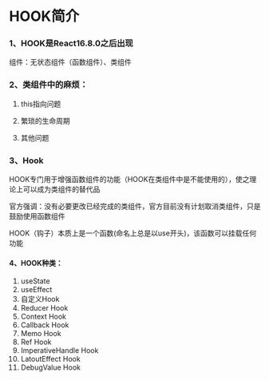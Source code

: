 # HOOK简介

### 1、HOOK是React16.8.0之后出现

组件：无状态组件（函数组件）、类组件

### 2、类组件中的麻烦：

1. this指向问题

2. 繁琐的生命周期

3. 其他问题

### 3、Hook

HOOK专门用于增强函数组件的功能（HOOK在类组件中是不能使用的），使之理论上可以成为类组件的替代品

官方强调：没有必要更改已经完成的类组件，官方目前没有计划取消类组件，只是鼓励使用函数组件

HOOK（钩子）本质上是一个函数(命名上总是以use开头)，该函数可以挂载任何功能

#### 4、HOOK种类：

1. useState
2. useEffect
3. 自定义Hook
4. Reducer Hook
5. Context Hook
6. Callback Hook
7. Memo Hook
8. Ref Hook
9. ImperativeHandle Hook
10. LatoutEffect Hook
11. DebugValue Hook